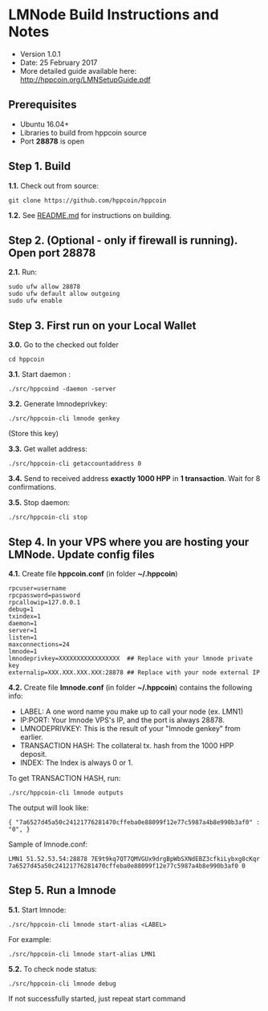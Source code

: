 LMNode Build Instructions and Notes
=============================
 - Version 1.0.1
 - Date: 25 February 2017
 - More detailed guide available here: http://hppcoin.org/LMNSetupGuide.pdf

Prerequisites
-------------
 - Ubuntu 16.04+
 - Libraries to build from hppcoin source
 - Port **28878** is open

Step 1. Build
----------------------
**1.1.**  Check out from source:

    git clone https://github.com/hppcoin/hppcoin

**1.2.**  See [README.md](README.md) for instructions on building.

Step 2. (Optional - only if firewall is running). Open port 28878
----------------------
**2.1.**  Run:

    sudo ufw allow 28878
    sudo ufw default allow outgoing
    sudo ufw enable

Step 3. First run on your Local Wallet
----------------------
**3.0.**  Go to the checked out folder

    cd hppcoin

**3.1.**  Start daemon :

    ./src/hppcoind -daemon -server

**3.2.**  Generate lmnodeprivkey:

    ./src/hppcoin-cli lmnode genkey

(Store this key)

**3.3.**  Get wallet address:

    ./src/hppcoin-cli getaccountaddress 0

**3.4.**  Send to received address **exactly 1000 HPP** in **1 transaction**. Wait for 8 confirmations.

**3.5.**  Stop daemon:

    ./src/hppcoin-cli stop

Step 4. In your VPS where you are hosting your LMNode. Update config files
----------------------
**4.1.**  Create file **hppcoin.conf** (in folder **~/.hppcoin**)

    rpcuser=username
    rpcpassword=password
    rpcallowip=127.0.0.1
    debug=1
    txindex=1
    daemon=1
    server=1
    listen=1
    maxconnections=24
    lmnode=1
    lmnodeprivkey=XXXXXXXXXXXXXXXXX  ## Replace with your lmnode private key
    externalip=XXX.XXX.XXX.XXX:28878 ## Replace with your node external IP

**4.2.**  Create file **lmnode.conf** (in folder **~/.hppcoin**) contains the following info:
 - LABEL: A one word name you make up to call your node (ex. LMN1)
 - IP:PORT: Your lmnode VPS's IP, and the port is always 28878.
 - LMNODEPRIVKEY: This is the result of your "lmnode genkey" from earlier.
 - TRANSACTION HASH: The collateral tx. hash from the 1000 HPP deposit.
 - INDEX: The Index is always 0 or 1.

To get TRANSACTION HASH, run:

    ./src/hppcoin-cli lmnode outputs

The output will look like:

    { "7a6527d45a50c24121776281470cffeba0e88099f12e77c5987a4b8e990b3af0" : "0", }

Sample of lmnode.conf:

    LMN1 51.52.53.54:28878 7E9t9kq7QT7QMVGUx9drgBpWbSXNdEBZ3cfkiLybxg8cKqr 7a6527d45a50c24121776281470cffeba0e88099f12e77c5987a4b8e990b3af0 0

Step 5. Run a lmnode
----------------------
**5.1.**  Start lmnode:

    ./src/hppcoin-cli lmnode start-alias <LABEL>

For example:

    ./src/hppcoin-cli lmnode start-alias LMN1

**5.2.**  To check node status:

    ./src/hppcoin-cli lmnode debug

If not successfully started, just repeat start command